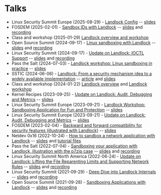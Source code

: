 # Talks

- Linux Security Summit Europe (2025-08-29) - [Landlock Config](https://lsseu2025.sched.com/event/25GET) -- [slides](2025-08-29_landlock-config-lss-eu.pdf)
- FOSDEM (2025-02-01) - [Sandbox IDs with Landlock](https://fosdem.org/2025/schedule/event/fosdem-2025-6071-sandbox-ids-with-landlock/) -- [slides](2025-02-01_landlock-fosdem.pdf) and [recording](https://video.fosdem.org/2025/ud2218a/fosdem-2025-6071-sandbox-ids-with-landlock.av1.webm)
- Class and workshop (2025-01-29) [Landlock overview and workshop](2025-01-29_landlock-workshop.pdf)
- Open Source Summit (2024-09-17) - [Linux sandboxing with Landlock](https://sched.co/1ej3a) -- [slides](2024-09-17_landlock-oss.pdf) and [recording](https://youtu.be/d85TDpv8L9U)
- Linux Security Summit (2024-09-17) - [Update on Landlock: IOCTL Support](https://sched.co/1ebVW) -- [slides](2024-09-17_landlock-lss.pdf) and [recording](https://youtu.be/yCHGmdXpylA?t=4253s)
- Pass the Salt (2024-07-03) - [Landlock workshop: Linux sandboxing in practice](https://cfp.pass-the-salt.org/pts2024/talk/8FVYDF/) -- [slides](2024-07-03_landlock-pts-workshop.pdf)
- SSTIC (2024-06-06) - [Landlock: From a security mechanism idea to a widely available implementation](https://www.sstic.org/2024/presentation/landlock-design/) -- [article](2024-06-06_landlock-article.pdf) and [slides](2024-06-06_landlock-design.pdf)
- Class and workshop (2024-01-22) [Landlock overview](2024-01-22_landlock-overview.pdf) and [Landlock workshop](2024-01-22_landlock-workshop.pdf)
- Kernel Recipes (2023-09-25) - [Update on Landlock: Audit, Debugging and Metrics](https://kernel-recipes.org/en/2023/update-on-landlock-audit-debugging-and-metrics/) -- [slides](2023-09-25_landlock-audit-kr.pdf)
- Linux Security Summit Europe (2023-09-21) - [Landlock Workshop: Sandboxing Application for Fun and Protection](https://sched.co/1OLAi) -- [slides](2023-09-21_landlock-imagemagick-lss-eu.pdf)
- Linux Security Summit Europe (2023-09-21) - [Update on Landlock: Audit, Debugging and Metrics](https://sched.co/1OL79) -- [slides](2023-09-21_landlock-audit-lss-eu.pdf)
- FOSDEM (2023-02-04) - [Backward and forward compatibility for security features (illustrated with Landlock)](https://fosdem.org/2023/schedule/event/rust_backward_and_forward_compatibility_for_security_features/) -- [slides](2023-02-04_rust-landlock-fosdem.pdf)
- Netdev 0x16 (2022-10-24) - [How to sandbox a network application with Landlock](https://netdevconf.info/0x16/session.html?How-to-sandbox-a-network-application-with-Landlock) -- [slides](2022-10-24_landlock-netdevconf.pdf) and [tutorial files](https://github.com/landlock-lsm/tuto-lighttpd)
- Pass the Salt (2022-07-04) - [Sandboxing your application with Landlock, illustration with the p7zip case](https://cfp.pass-the-salt.org/pts2022/talk/BGQGZC/) -- [slides](2022-07-04_landlock-pts.pdf) and [recording](https://passthesalt.ubicast.tv/videos/sandboxing-your-application-with-landlock-illustration-with-the-p7zip-case/)
- Linux Security Summit North America (2022-06-24) - [Update on Landlock: Lifting the File Reparenting Limits and Supporting Network Rules](https://sched.co/11MXq) -- [slides](2022-06-24_landlock-lss-na.pdf) and [recording](https://youtu.be/MWjW-QwK_ZA)
- Linux Security Summit (2021-09-29) - [Deep Dive into Landlock Internals](https://sched.co/ljRQ) -- [slides](2021-09-29_landlock-lss.pdf) and [recording](https://youtu.be/5Al2z0LTEMs)
- Open Source Summit (2021-09-28) - [Sandboxing Applications with Landlock](https://sched.co/lAVl) -- [slides](2021-09-28_landlock-oss.pdf) and [recording](https://youtu.be/ohoofZ62O98)
